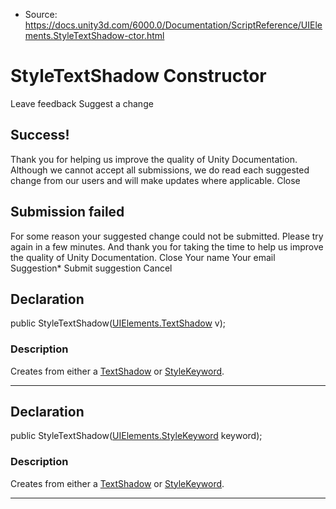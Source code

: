* Source: https://docs.unity3d.com/6000.0/Documentation/ScriptReference/UIElements.StyleTextShadow-ctor.html

# StyleTextShadow Constructor
Leave feedback
Suggest a change
## Success!
Thank you for helping us improve the quality of Unity Documentation. Although we cannot accept all submissions, we do read each suggested change from our users and will make updates where applicable.
Close
## Submission failed
For some reason your suggested change could not be submitted. Please <a>try again</a> in a few minutes. And thank you for taking the time to help us improve the quality of Unity Documentation.
Close
Your name Your email Suggestion* Submit suggestion
Cancel
## Declaration
public StyleTextShadow([UIElements.TextShadow](https://docs.unity3d.com/6000.0/Documentation/ScriptReference/UIElements.TextShadow.html) v); 
### Description
Creates from either a [TextShadow](https://docs.unity3d.com/6000.0/Documentation/ScriptReference/UIElements.TextShadow.html) or [StyleKeyword](https://docs.unity3d.com/6000.0/Documentation/ScriptReference/UIElements.StyleKeyword.html). 
* * *
## Declaration
public StyleTextShadow([UIElements.StyleKeyword](https://docs.unity3d.com/6000.0/Documentation/ScriptReference/UIElements.StyleKeyword.html) keyword); 
### Description
Creates from either a [TextShadow](https://docs.unity3d.com/6000.0/Documentation/ScriptReference/UIElements.TextShadow.html) or [StyleKeyword](https://docs.unity3d.com/6000.0/Documentation/ScriptReference/UIElements.StyleKeyword.html). 
* * *
